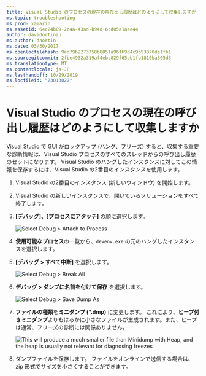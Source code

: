 ```yaml
---
title: Visual Studio のプロセスの現在の呼び出し履歴はどのようにして収集しますか
ms.topic: troubleshooting
ms.prod: xamarin
ms.assetid: 64c24b09-2c4a-43ad-b94d-6cd05a1aee44
author: davidortinau
ms.author: daortin
ms.date: 03/30/2017
ms.openlocfilehash: 9ed79b2273758b8051a96169d4c9b53870de1fb1
ms.sourcegitcommit: 2fbe4932a319af4ebc829f65eb1fb1816ba305d3
ms.translationtype: MT
ms.contentlocale: ja-JP
ms.lasthandoff: 10/29/2019
ms.locfileid: "73013027"
---
```

# <a name="how-do-i-collect-the-current-call-stacks-of-the-visual-studio-process"></a>Visual Studio のプロセスの現在の呼び出し履歴はどのようにして収集しますか

Visual Studio で GUI がロックアップ (ハング、フリーズ) すると、収集する重要な診断情報は、Visual Studio プロセスのすべてのスレッドからの呼び出し履歴のセットになります。 Visual Studio のハングしたインスタンスに対してこの情報を保存するには、Visual Studio の2番目のインスタンスを使用します。

1. Visual Studio の2番目のインスタンス (新しいウィンドウ) を開始します。

2. Visual Studio の新しいインスタンスで、開いているソリューションをすべて終了します。

3. **[デバッグ]、[プロセスにアタッチ]** の順に選択します。

   ![](vs-callstack-images/image1.png "Select Debug > Attach to Process")

4. **使用可能なプロセス**の一覧から、`devenv.exe` の元のハングしたインスタンスを選択します。

5. **[デバッグ > すべて中断]** を選択します。

   ![](vs-callstack-images/image2.png "Select Debug > Break All")

6. **デバッグ > ダンプに名前を付けて保存** を選択します。

   ![](vs-callstack-images/image3.png "Select Debug > Save Dump As")

7. **ファイルの種類**を**ミニダンプ (\*.dmp)** に変更します。 これにより、**ヒープ付きミニダンプ**よりもはるかに小さなファイルが生成されます。また、ヒープは通常、フリーズの診断には関係ありません。

   ![](vs-callstack-images/image4.png "This will produce a much smaller file than Minidump with Heap, and the heap is usually not relevant for diagnosing freezes")

8. ダンプファイルを保存します。 ファイルをオンラインで送信する場合は、zip 形式でサイズを小さくすることができます。
